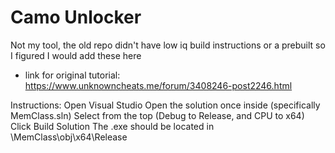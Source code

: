 # Camo Unlocker
Not my tool, the old repo didn't have low iq build instructions or a prebuilt so I figured I would add these here
- link for original tutorial: https://www.unknowncheats.me/forum/3408246-post2246.html

Instructions:
Open Visual Studio
Open the solution once inside (specifically MemClass.sln)
Select from the top (Debug to Release, and CPU to x64)
Click Build Solution
The .exe should be located in \MemClass\obj\x64\Release
